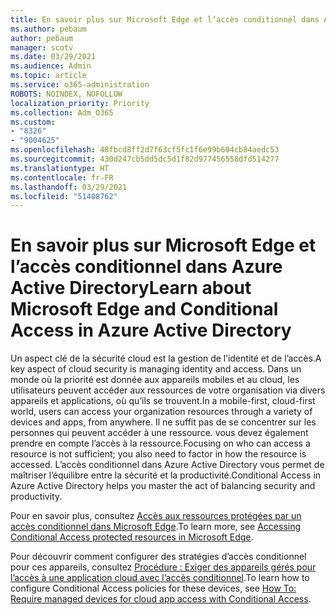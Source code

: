```yaml
---
title: En savoir plus sur Microsoft Edge et l’accès conditionnel dans Azure Active Directory
ms.author: pebaum
author: pebaum
manager: scotv
ms.date: 03/29/2021
ms.audience: Admin
ms.topic: article
ms.service: o365-administration
ROBOTS: NOINDEX, NOFOLLOW
localization_priority: Priority
ms.collection: Adm_O365
ms.custom:
- "8326"
- "9004625"
ms.openlocfilehash: 48fbcd8ff2d7f63cf5fc1f6e99b604cb84aedc53
ms.sourcegitcommit: 430d247cb5dd5dc5d1f82d977456558dfd514277
ms.translationtype: HT
ms.contentlocale: fr-FR
ms.lasthandoff: 03/29/2021
ms.locfileid: "51408762"
---
```

# <a name="learn-about-microsoft-edge-and-conditional-access-in-azure-active-directory"></a><span data-ttu-id="29180-102">En savoir plus sur Microsoft Edge et l’accès conditionnel dans Azure Active Directory</span><span class="sxs-lookup"><span data-stu-id="29180-102">Learn about Microsoft Edge and Conditional Access in Azure Active Directory</span></span>

<span data-ttu-id="29180-103">Un aspect clé de la sécurité cloud est la gestion de l’identité et de l’accès.</span><span class="sxs-lookup"><span data-stu-id="29180-103">A key aspect of cloud security is managing identity and access.</span></span> <span data-ttu-id="29180-104">Dans un monde où la priorité est donnée aux appareils mobiles et au cloud, les utilisateurs peuvent accéder aux ressources de votre organisation via divers appareils et applications, où qu’ils se trouvent.</span><span class="sxs-lookup"><span data-stu-id="29180-104">In a mobile-first, cloud-first world, users can access your organization resources through a variety of devices and apps, from anywhere.</span></span> <span data-ttu-id="29180-105">Il ne suffit pas de se concentrer sur les personnes qui peuvent accéder à une ressource. vous devez également prendre en compte l’accès à la ressource.</span><span class="sxs-lookup"><span data-stu-id="29180-105">Focusing on who can access a resource is not sufficient; you also need to factor in how the resource is accessed.</span></span> <span data-ttu-id="29180-106">L’accès conditionnel dans Azure Active Directory vous permet de maîtriser l’équilibre entre la sécurité et la productivité.</span><span class="sxs-lookup"><span data-stu-id="29180-106">Conditional Access in Azure Active Directory helps you master the act of balancing security and productivity.</span></span>

<span data-ttu-id="29180-107">Pour en savoir plus, consultez [Accès aux ressources protégées par un accès conditionnel dans Microsoft Edge](https://go.microsoft.com/fwlink/?linkid=2152158).</span><span class="sxs-lookup"><span data-stu-id="29180-107">To learn more, see [Accessing Conditional Access protected resources in Microsoft Edge](https://go.microsoft.com/fwlink/?linkid=2152158).</span></span>

<span data-ttu-id="29180-108">Pour découvrir comment configurer des stratégies d’accès conditionnel pour ces appareils, consultez [Procédure : Exiger des appareils gérés pour l’accès à une application cloud avec l’accès conditionnel](https://go.microsoft.com/fwlink/?linkid=2137682).</span><span class="sxs-lookup"><span data-stu-id="29180-108">To learn how to configure Conditional Access policies for these devices, see [How To: Require managed devices for cloud app access with Conditional Access](https://go.microsoft.com/fwlink/?linkid=2137682).</span></span>